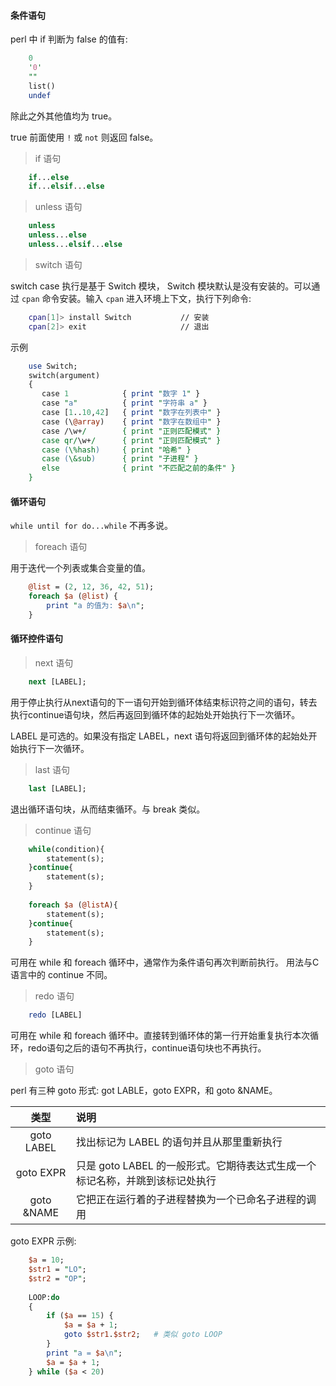 
#### 条件语句

perl 中 if 判断为 false 的值有:
```pl
    0
    '0'
    ""
    list()
    undef
```
除此之外其他值均为 true。

true 前面使用 `!` 或 `not` 则返回 false。

> if 语句
```pl
    if...else
    if...elsif...else
```

> unless 语句
```pl
    unless
    unless...else
    unless...elsif...else
```

> switch 语句

switch case 执行是基于 Switch 模块， Switch 模块默认是没有安装的。可以通过 `cpan` 命令安装。输入 `cpan` 进入环境上下文，执行下列命令:
```sh
    cpan[1]> install Switch           // 安装
    cpan[2]> exit                     // 退出
```

示例
```pl
    use Switch;
    switch(argument)
    {
       case 1            { print "数字 1" }
       case "a"          { print "字符串 a" }
       case [1..10,42]   { print "数字在列表中" }
       case (\@array)    { print "数字在数组中" }
       case /\w+/        { print "正则匹配模式" }
       case qr/\w+/      { print "正则匹配模式" }
       case (\%hash)     { print "哈希" }
       case (\&sub)      { print "子进程" }
       else              { print "不匹配之前的条件" }
    }
```

#### 循环语句

`while until for do...while` 不再多说。

> foreach 语句

用于迭代一个列表或集合变量的值。
```pl
    @list = (2, 12, 36, 42, 51);
    foreach $a (@list) {
        print "a 的值为: $a\n";
    }
```


#### 循环控件语句

> next 语句

```pl
    next [LABEL];
```
用于停止执行从next语句的下一语句开始到循环体结束标识符之间的语句，转去执行continue语句块，然后再返回到循环体的起始处开始执行下一次循环。

LABEL 是可选的。如果没有指定 LABEL，next 语句将返回到循环体的起始处开始执行下一次循环。

> last 语句

```pl
    last [LABEL];
```
退出循环语句块，从而结束循环。与 break 类似。

> continue 语句

```pl
    while(condition){
        statement(s);
    }continue{
        statement(s);
    }
    
    foreach $a (@listA){
        statement(s);
    }continue{
        statement(s);
    }
```
可用在 while 和 foreach 循环中，通常作为条件语句再次判断前执行。 用法与C语言中的 continue 不同。

> redo 语句

```pl
    redo [LABEL]
```

可用在 while 和 foreach 循环中。直接转到循环体的第一行开始重复执行本次循环，redo语句之后的语句不再执行，continue语句块也不再执行。

> goto 语句

perl 有三种 goto 形式: got LABLE，goto EXPR，和 goto &NAME。

| 类型 | 说明 |
|:----:|:-----|
| goto LABEL | 找出标记为 LABEL 的语句并且从那里重新执行 |
| goto EXPR  | 只是 goto LABEL 的一般形式。它期待表达式生成一个标记名称，并跳到该标记处执行 |
| goto &NAME | 它把正在运行着的子进程替换为一个已命名子进程的调用 |

goto EXPR 示例:
```pl
    $a = 10;
    $str1 = "LO";
    $str2 = "OP";
    
    LOOP:do
    {
        if ($a == 15) {
            $a = $a + 1;
            goto $str1.$str2;   # 类似 goto LOOP
        }
        print "a = $a\n";
        $a = $a + 1;
    } while ($a < 20)
```
